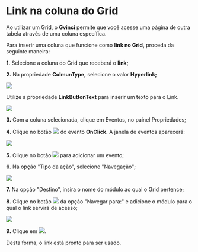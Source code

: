 # Link na coluna do Grid

Ao utilizar um Grid, o **Gvinci** permite que você acesse uma página de outra tabela através de uma coluna específica.

Para inserir uma coluna que funcione como **link no Grid,** proceda da seguinte maneira:

**1.** Selecione a coluna do Grid que receberá o **link;**

**2.** Na propriedade **ColmunType,** selecione o valor **Hyperlink;**

![](http://www.gvinci.com.br/manual/hyperlinkgrd.zoom70.png)

Utilize a propriedade **LinkButtonText** para inserir um texto para o Link.

![](http://www.gvinci.com.br/manual/linkbttext.png)

**3.** Com a coluna selecionada, clique em Eventos, no painel Propriedades;

**4.** Clique no botão ![](http://www.gvinci.com.br/manual/extensor-botao.png) do evento **OnClick.** A janela de eventos aparecerá:

![](http://www.gvinci.com.br/manual/eventoslinkgv.png)

**5.** Clique no botão ![](http://www.gvinci.com.br/manual/adicionar.png)  para adicionar um evento;

**6**. Na opção "Tipo da ação", selecione "Navegação";

![](http://www.gvinci.com.br/manual/eventosnavlink.png)

**7.** Na opção "Destino", insira o nome do módulo ao qual o Grid pertence;

**8.** Clique no botão ![](http://www.gvinci.com.br/manual/adicionar.png) da opção "Navegar para:" e adicione o módulo para o qual o link servirá de acesso;

![](http://www.gvinci.com.br/manual/link-mod-gv.zoom74.png)

**9.** Clique em ![](http://www.gvinci.com.br/manual/okbt5.png).

Desta forma, o link está pronto para ser usado.

